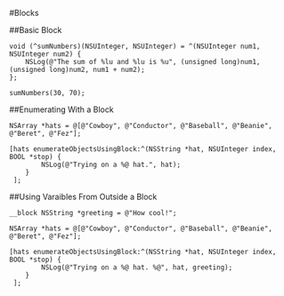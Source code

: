 #Blocks

##Basic Block

```objc
void (^sumNumbers)(NSUInteger, NSUInteger) = ^(NSUInteger num1, NSUInteger num2) {
    NSLog(@"The sum of %lu and %lu is %u", (unsigned long)num1, (unsigned long)num2, num1 + num2);
};

sumNumbers(30, 70);
```

##Enumerating With a Block

```objc
NSArray *hats = @[@"Cowboy", @"Conductor", @"Baseball", @"Beanie", @"Beret", @"Fez"];

[hats enumerateObjectsUsingBlock:^(NSString *hat, NSUInteger index, BOOL *stop) {
        NSLog(@"Trying on a %@ hat.", hat);
    }
 ];
```

##Using Varaibles From Outside a Block

```objc
__block NSString *greeting = @"How cool!";

NSArray *hats = @[@"Cowboy", @"Conductor", @"Baseball", @"Beanie", @"Beret", @"Fez"];

[hats enumerateObjectsUsingBlock:^(NSString *hat, NSUInteger index, BOOL *stop) {
        NSLog(@"Trying on a %@ hat. %@", hat, greeting);
    }
 ];
```